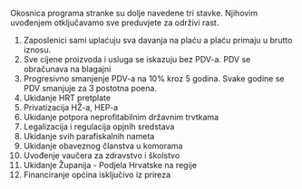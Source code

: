 Okosnica programa stranke su dolje navedene tri stavke. Njihovim uvođenjem otključavamo sve preduvjete za održivi rast.

1. Zaposlenici sami uplaćuju sva davanja na plaću a plaću primaju u brutto iznosu.
2. Sve cijene proizvoda i usluga se iskazuju bez PDV-a. PDV se obračunava na blagajni
3. Progresivno smanjenje PDV-a na 10% kroz 5 godina. Svake godine se PDV smanjuje za 3 postotna poena.
4. Ukidanje HRT pretplate
5. Privatizacija HŽ-a, HEP-a
6. Ukidanje potpora neprofitabilnim državnim trvtkama
7. Legalizacija i regulacija opjnih sredstava
8. Ukidanje svih parafiskalnih nameta
9. Ukidanje obaveznog članstva u komorama
10. Uvođenje vaučera za zdravstvo i školstvo
11. Ukidanje Županija - Podjela Hrvatske na regije
12. Financiranje općina isključivo iz prireza
